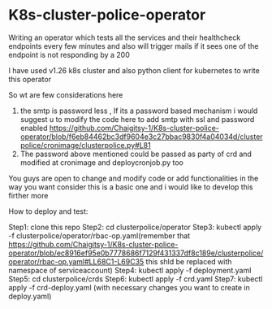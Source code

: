 # K8s-cluster-police-operator
Writing an operator which tests all the services and their healthcheck endpoints every few minutes and also will trigger mails if it sees one of the endpoint is not responding by a 200

I have used v1.26 k8s cluster and also python client for kubernetes to write this operator

So wt are few considerations here

1. the smtp is password less , If its a password based mechanism i would suggest u to modify the code here to add smtp with ssl and password enabled https://github.com/Chaigitsy-1/K8s-cluster-police-operator/blob/f6eb84462bc3df9604e3c27bbac9830f4a04034d/clusterpolice/cronimage/clusterpolice.py#L81
2. The password above mentioned could be passed as party of crd and modified at cronimage and deploycronjob.py too

You guys are open to change and modify code or add functionalities in the way you want consider this is a basic one and i would like to develop this firther more

How to deploy and test:

Step1: clone this repo
Step2: cd clusterpolice/operator
Step3: kubectl apply -f clusterpolice/operator/rbac-op.yaml(remember that https://github.com/Chaigitsy-1/K8s-cluster-police-operator/blob/ec8916ef95e0b7778686f7129f431337df8c189e/clusterpolice/operator/rbac-op.yaml#LL68C1-L69C35 this shld be replaced with namespace of serviceaccount)
Step4: kubectl apply -f deployment.yaml
Step5: cd clusterpolice/crds
Step6: kubectl apply -f crd.yaml
Step7: kubectl apply -f crd-deploy.yaml (with necessary changes you want to create in deploy.yaml)
